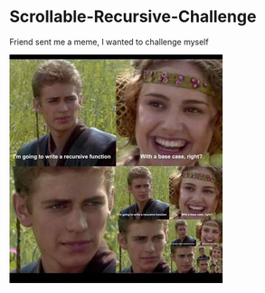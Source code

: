 # Scrollable-Recursive-Challenge
Friend sent me a meme, I wanted to challenge myself

![alt text](./meme.jpg)
